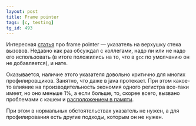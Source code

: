 ```yaml
---
layout: post
title: Frame pointer
tags: [c, testing]
tg_id: 493
---
```

Интересная [статья](https://www.brendangregg.com/blog/2024-03-17/the-return-of-the-frame-pointers.html) про frame pointer — указатель на верхушку стека вызовов. Недавно как раз обсуждал с коллегами, надо ли или не надо его использовать (в итоге положились на то, что в `gcc` по умолчанию он не добавляется), и нате. 

Оказывается, наличие этого указателя довольно критично для многих профилировщиков. Занятно, что даже в java протекает. При этом какое-то влияние на производительность экономия одного регистра все-таки имеет, но оно меньше 1%, а если больше, то, скорее всего, вызвано проблемами с кэшем и [расположением в памяти](/2021/12/28/memory-layout-perfomance.html).

При этом в нормальных обстоятельствах указатель не нужен, а для профилирования есть другие подходы, которым он не нужен.

